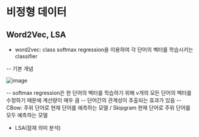 # 비정형 데이터 

## Word2Vec, LSA

- word2vec: class softmax regression을 이용하여 각 단어의 벡터를 학습시키는 classifier

-- 기본 개념

![image](https://user-images.githubusercontent.com/70933580/165459094-6cf61360-e51b-46e0-968d-3499303a3eb8.png)

-- softmax regression은 한 단어의 벡터를 학습하기 위해 v개의 모든 단어의 벡터를 수정하기 때문에 계산량이 매우 큼
-- 단어간의 관계성이 추출되는 효과가 있음
-- CBow: 주위 단어로 현재 단어를 예측하는 모델 / Skipgram 현재 단어로 주위 단어를 모두 예측하는 모델

- LSA(잠재 의미 분석) 
 
